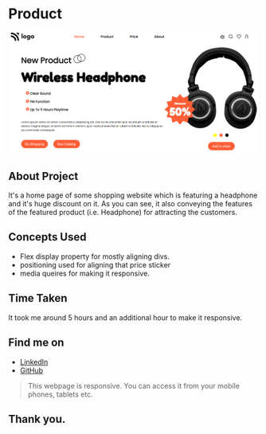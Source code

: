 # Product 

![Product Home Page](./Screenshot.png)

## About Project

It's a home page of some shopping website which is featuring a headphone and it's huge discount on it. As you can see, it also conveying the features of the featured product (i.e. Headphone) for attracting the customers. 

## Concepts Used

 - Flex display property for mostly aligning divs.
 - positioning used for aligning that price sticker
 - media queires for making it responsive.

## Time Taken

It took me around 5 hours and an additional hour to make it responsive.

## Find me on
 
 - [LinkedIn](https://www.linkedin.com/in/varun-g-65282489)
 - [GitHub](https://github.com/varung735)

> This webpage is responsive. You can access it from your mobile phones, tablets etc.

## Thank you.